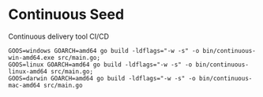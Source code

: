 # Continuous Seed
Continuous delivery tool CI/CD

```
GOOS=windows GOARCH=amd64 go build -ldflags="-w -s" -o bin/continuous-win-amd64.exe src/main.go;
GOOS=linux GOARCH=amd64 go build -ldflags="-w -s" -o bin/continuous-linux-amd64 src/main.go; 
GOOS=darwin GOARCH=amd64 go build -ldflags="-w -s" -o bin/continuous-mac-amd64 src/main.go
```
